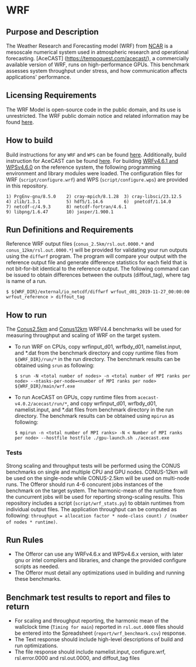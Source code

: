 # WRF
## Purpose and Description

The Weather Research and Forecasting model (WRF) from [NCAR](https://www.mmm.ucar.edu/weather-research-and-forecasting-model) is a mesoscale numerical system used in atmospheric research and operational forecasting. [AceCAST] (https://tempoquest.com/acecast/), a commercially available version of WRF, runs on high-performance GPUs. This benchmark assesses system throughput under stress, and how communication affects applications' performance.

## Licensing Requirements

The WRF Model is open-source code in the public domain, and its use is unrestricted. The WRF public domain notice and related information may be found [here](https://www2.mmm.ucar.edu/wrf/users/public.html).

## How to build

Build instructions for any `WRF` and `WPS` can be found [here](https://www2.mmm.ucar.edu/wrf/OnLineTutorial/compilation_tutorial.php). Additionally, build instruction for AceCAST can be found [here](https://acecast-docs.readthedocs.io/en/latest/InstallationGuide.html#). For building [WRFv4.6.1 and WPSv4.6.0](https://nrel.github.io/HPC/Documentation/Applications/wrf/) on the reference system, the following programming environment and library modules were loaded. The configuration files for WRF (`script/configure.wrf`) and WPS (`script/configure.wps`) are provided in this repository.

```
1) PrgEnv-gnu/8.5.0    2) cray-mpich/8.1.28  3) cray-libsci/23.12.5
4) zlib/1.3.1	       5) hdf5/1.14.6	     6)  pnetcdf/1.14.0
7) netcdf-c/4.9.3      8) netcdf-fortran/4.6.1
9) libpng/1.6.47       10) jasper/1.900.1

```

## Run Definitions and Requirements

Reference WRF output files (`conus_2.5km/rsl.out.0000.*` and `conus_12km/rsl.out.0000.*`) will be provided for validating your run outputs using the `diffwrf` program. The program will compare your output with the reference output file and generate difference statistics for each field that is not bit-for-bit identical to the reference output. The following command can be issued to obtain differences between the outputs (diffout_tag), where tag is name of a run.

```
$ ${WRF_DIR}/external/io_netcdf/diffwrf wrfout_d01_2019-11-27_00:00:00 wrfout_reference > diffout_tag

```

## How to run
The [Conus2.5km](https://www2.mmm.ucar.edu/wrf/users/benchmark/v44/v4.4_bench_conus2.5km.tar.gz) and [Conus12km](https://www2.mmm.ucar.edu/wrf/users/benchmark/v44/v4.4_bench_conus12km.tar.gz) WRFV4.4 benchmarks will be used for measuring throughput and scaling of WRF on the target system.

* To run WRF on CPUs, copy wrfinput_d01, wrfbdy_d01, namelist.input, and *.dat from the benchmark directory and copy runtime files from `${WRF_DIR}/run/*` in the run directory. The benchmark results can be obtained using `srun` as following:
  
  ```
  $ srun -N <total number of nodes> -n <total number of MPI ranks per node> --ntasks-per-node=<number of MPI ranks per node> ${WRF_DIR}/main/wrf.exe

  ```

* To run AceCAST on GPUs, copy runtime files from `acecast-v4.0.2/acecast/run/*`, and copy wrfinput_d01, wrfbdy_d01, namelist.input, and *.dat files from benchmark directory in the run directory. The benchmark results can be obtained using `mpirun` as following:

  ```
  $ mpirun -n <total number of MPI ranks> -N < Number of MPI ranks per node> --hostfile hostfile ./gpu-launch.sh ./acecast.exe

  ```

### Tests

Strong scaling and throughput tests will be performed using the CONUS benchmarks on single and multiple CPU and GPU nodes. CONUS-12km will be used on the single-node while CONUS-2.5km will be used on multi-node runs. The Offeror should run 4-6 concurent jobs instances of the benchmark on the target system. The harmonic-mean of the runtime from the cuncurrent jobs will be used for reporting strong-scaling results. This repository includes a script (`script/wrf_stats.py`) to obtain runtimes from individual output files. The application throughput can be computed as following: `throughput = allocation factor * node-class count) / (number of nodes * runtime)`.

## Run Rules

* The Offeror can use any WRFv4.6.x and WPSv4.6.x version, with later gnu or intel compilers and libraries, and change the provided configure scripts as needed.
* The Offeror must detail any optimizations used in building and running these benchmarks.

## Benchmark test results to report and files to return

* For scaling and throughput reporting, the harmonic mean of the wallclock time (`Timing for main`) reported in `rsl.out.0000` files should be entered into the Spreadsheet (`report/wrf_benchmark.csv`) response.
* The Text response should include high-level descriptions of build and run optimizations.
* The file response should include namelist.input, configure.wrf, rsl.error.0000 and rsl.out.0000, and diffout_tag files
